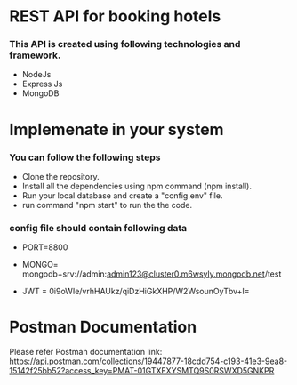 # REST API for booking hotels

### This API is created using following technologies and framework.

* NodeJs
* Express Js
* MongoDB

# Implemenate in your system

### You can follow the following steps

* Clone the repository.
* Install all the dependencies using npm command (npm install).
* Run your local database and create a "config.env" file.
* run command "npm start" to run the the code.

### config file should contain following data

* PORT=8800
* MONGO= mongodb+srv://admin:admin123@cluster0.m6wsyly.mongodb.net/test


* JWT = 0i9oWIe/vrhHAUkz/qiDzHiGkXHP/W2WsounOyTbv+I=

# Postman Documentation

Please refer Postman documentation link: https://api.postman.com/collections/19447877-18cdd754-c193-41e3-9ea8-15142f25bb52?access_key=PMAT-01GTXFXYSMTQ9S0RSWXD5GNKPR